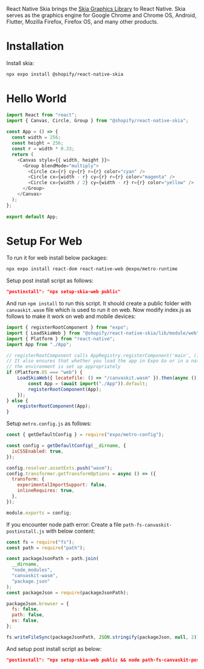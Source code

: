 React Native Skia brings the [Skia Graphics Library](https://skia.org/) to React Native. Skia serves as the graphics engine for Google Chrome and Chrome OS, Android, Flutter, Mozilla Firefox, Firefox OS, and many other products.

# Installation
Install skia:
```sh
npx expo install @shopify/react-native-skia
```

# Hello World
```js
import React from "react";
import { Canvas, Circle, Group } from "@shopify/react-native-skia";
 
const App = () => {
  const width = 256;
  const height = 256;
  const r = width * 0.33;
  return (
    <Canvas style={{ width, height }}>
      <Group blendMode="multiply">
        <Circle cx={r} cy={r} r={r} color="cyan" />
        <Circle cx={width - r} cy={r} r={r} color="magenta" />
        <Circle cx={width / 2} cy={width - r} r={r} color="yellow" />
      </Group>
    </Canvas>
  );
};
 
export default App;
```

# Setup For Web
To run it for web install below packages:

```sh
npx expo install react-dom react-native-web @expo/metro-runtime
```

Setup post install script as follows:
```json
"postinstall": "npx setup-skia-web public"
```

And run ```npm install``` to run this script. It should create a public folder with ```canvaskit.wasm``` file which is used to run it on web. Now modify index.js as follows to make it work on web and mobile devices:
```js
import { registerRootComponent } from "expo";
import { LoadSkiaWeb } from "@shopify/react-native-skia/lib/module/web";
import { Platform } from "react-native";
import App from "./App";

// registerRootComponent calls AppRegistry.registerComponent('main', () => App);
// It also ensures that whether you load the app in Expo Go or in a native build,
// the environment is set up appropriately
if (Platform.OS === "web") {
    LoadSkiaWeb({ locatefile: () => "/canvaskit.wasm" }).then(async () => {
        const App = (await import("./App")).default;
        registerRootComponent(App);
    });
} else {
    registerRootComponent(App);
}
```

Setup ```metro.config.js``` as follows:
```js
const { getDefaultConfig } = require("expo/metro-config");

const config = getDefaultConfig(__dirname, {
  isCSSEnabled: true,
});

config.resolver.assetExts.push("wasm");
config.transformer.getTransformOptions = async () => ({
  transform: {
    experimentalImportSupport: false,
    inlineRequires: true,
  },
});

module.exports = config;
```

If you encounter node path error:
Create a file ```path-fs-canvaskit-postinstall.js``` with below content:

```js
const fs = require("fs");
const path = require("path");

const packageJsonPath = path.join(
  __dirname,
  "node_modules",
  "canvaskit-wasm",
  "package.json"
);
const packageJson = require(packageJsonPath);

packageJson.browser = {
  fs: false,
  path: false,
  os: false,
};

fs.writeFileSync(packageJsonPath, JSON.stringify(packageJson, null, 2));
```

And setup post install script as below:
```json
"postinstall": "npx setup-skia-web public && node path-fs-canvaskit-postinstall.js"
```
